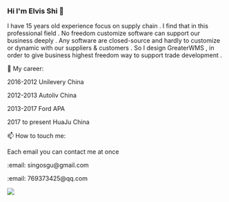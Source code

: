 ### Hi I'm Elvis Shi 👋
<p>I have 15 years old experience focus on supply chain . I find that in this professional field . No freedom customize software can support our business deeply . Any software are closed-source and hardly to customize or dynamic with our suppliers & customers . So I design GreaterWMS , in order to give business highest freedom way to support trade development .</p>
<p>🔭 My career:</p>
<p>2016-2012  Unilevery China</p>
<p>2012-2013  Autoliv China</p>
<p>2013-2017  Ford APA</p>
<p>2017 to present HuaJu China</p>

<p>📫 How to touch me:</p>
<p>Each email you can contact me at once</p>
<p>:email: singosgu@gmail.com</p>
<p>:email: 769373425@qq.com</p>
<img display="inline-block" src="https://github-readme-stats.vercel.app/api?username=Singosgu&count_private=true&show_icons=true"/>
<!--
**Singosgu/Singosgu** is a ✨ _special_ ✨ repository because its `README.md` (this file) appears on your GitHub profile.

Here are some ideas to get you started:

- 🔭 I’m currently working on ...11111
- 🌱 I’m currently learning ...
- 👯 I’m looking to collaborate on ...
- 🤔 I’m looking for help with ...
- 💬 Ask me about ...1111
- 📫 How to reach me: ...1111
- 😄 Pronouns: ...111
- ⚡ Fun fact: ...1111
-->
